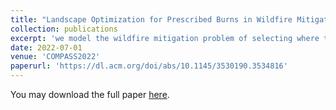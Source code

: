 ```yaml
---
title: "Landscape Optimization for Prescribed Burns in Wildfire Mitigation Planning"
collection: publications
excerpt: 'we model the wildfire mitigation problem of selecting where to perform a set of prescribed burns across a large landscape into a multi-objective optimization problem. We build a workflow for later researchers to follow when dealing with similar problem.'
date: 2022-07-01
venue: 'COMPASS2022'
paperurl: 'https://dl.acm.org/doi/abs/10.1145/3530190.3534816'
---
```

You may download the full paper [here](https://dl.acm.org/doi/abs/10.1145/3530190.3534816).
